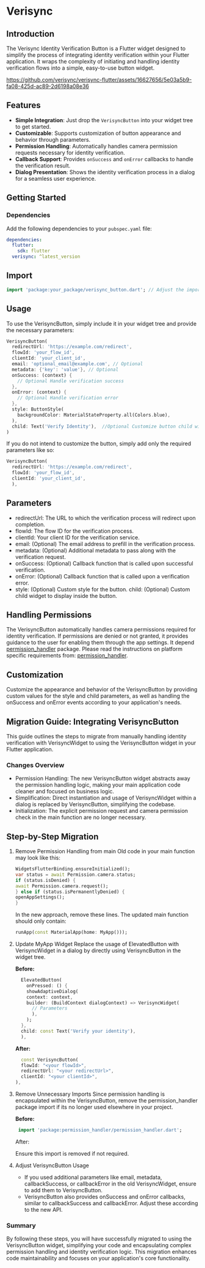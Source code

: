 # Verisync

## Introduction

The Verisync Identity Verification Button is a Flutter widget designed to simplify the process of integrating identity verification within your Flutter application. It wraps the complexity of initiating and handling identity verification flows into a simple, easy-to-use button widget.



https://github.com/verisync/verisync-flutter/assets/16627656/5e03a5b9-fa08-425d-ac89-2d6198a08e36



## Features

- **Simple Integration**: Just drop the `VerisyncButton` into your widget tree to get started.
- **Customizable**: Supports customization of button appearance and behavior through parameters.
- **Permission Handling**: Automatically handles camera permission requests necessary for identity verification.
- **Callback Support**: Provides `onSuccess` and `onError` callbacks to handle the verification result.
- **Dialog Presentation**: Shows the identity verification process in a dialog for a seamless user experience.

## Getting Started

### Dependencies

Add the following dependencies to your `pubspec.yaml` file:

```yaml
dependencies:
  flutter:
    sdk: flutter
  verisync: ^latest_version
```

## Import

```dart
import 'package:your_package/verisync_button.dart'; // Adjust the import path based on your project structure
```

## Usage

To use the VerisyncButton, simply include it in your widget tree and provide the necessary parameters:

```dart
VerisyncButton(
  redirectUrl: 'https://example.com/redirect',
  flowId: 'your_flow_id',
  clientId: 'your_client_id',
  email: 'optional_email@example.com', // Optional
  metadata: {'key': 'value'}, // Optional
  onSuccess: (context) {
    // Optional Handle verification success
  },
  onError: (context) {
    // Optional Handle verification error
  },
  style: ButtonStyle(
    backgroundColor: MaterialStateProperty.all(Colors.blue),
  ),
  child: Text('Verify Identity'),  //Optional Customize button child widget
)
```

If you do not intend to customize the button, simply add only the required parameters like so:

```dart
VerisyncButton(
  redirectUrl: 'https://example.com/redirect',
  flowId: 'your_flow_id',
  clientId: 'your_client_id',
  ),
```

## Parameters

- redirectUrl: The URL to which the verification process will redirect upon completion.
- flowId: The flow ID for the verification process.
- clientId: Your client ID for the verification service.
- email: (Optional) The email address to prefill in the verification process.
- metadata: (Optional) Additional metadata to pass along with the verification request.
- onSuccess: (Optional) Callback function that is called upon successful verification.
- onError: (Optional) Callback function that is called upon a verification error.
- style: (Optional) Custom style for the button.
child: (Optional) Custom child widget to display inside the button.

## Handling Permissions

The VerisyncButton automatically handles camera permissions required for identity verification. If permissions are denied or not granted, it provides guidance to the user for enabling them through the app settings. It depend [permission_handler](https://pub.dev/packages/permission_handler) package. Please read the instructions on platform specific requirements from:  [permission_handler](https://pub.dev/packages/permission_handler).

## Customization

Customize the appearance and behavior of the VerisyncButton by providing custom values for the style and child parameters, as well as handling the onSuccess and onError events according to your application's needs.

## Migration Guide: Integrating VerisyncButton

This guide outlines the steps to migrate from manually handling identity verification with VerisyncWidget to using the VerisyncButton widget in your Flutter application.

### Changes Overview

- Permission Handling: The new VerisyncButton widget abstracts away the permission handling logic, making your main application code cleaner and focused on business logic.
- Simplification: Direct instantiation and usage of VerisyncWidget within a dialog is replaced by VerisyncButton, simplifying the codebase.
- Initialization: The explicit permission request and camera permission check in the main function are no longer necessary.

## Step-by-Step Migration

1. Remove Permission Handling from main
   Old code in your main function may look like this:

    ```dart
    WidgetsFlutterBinding.ensureInitialized();
    var status = await Permission.camera.status;
    if (status.isDenied) {
    await Permission.camera.request();
    } else if (status.isPermanentlyDenied) {
    openAppSettings();
    }
    ```

    In the new approach, remove these lines. The updated main function should only contain:

    ```dart
    runApp(const MaterialApp(home: MyApp()));
    ```

2. Update MyApp Widget
    Replace the usage of ElevatedButton with VerisyncWidget in a dialog by directly using VerisyncButton in the widget tree.

    **Before:**

    ```dart
      ElevatedButton(
        onPressed: () {
        showAdaptiveDialog(
        context: context,
        builder: (BuildContext dialogContext) => VerisyncWidget(
          // Parameters
          ),
        );
      },
      child: const Text('Verify your identity'),
      ),
    ```

    **After:**

    ```dart
      const VerisyncButton(
      flowId: "<your flowId>",
      redirectUrl: "<your redirectUrl>",
      clientId: "<your clientId>",
    ),
    ```

3. Remove Unnecessary Imports Since permission handling is encapsulated within the VerisyncButton, remove the permission_handler package import      if its no longer used elsewhere in  your project.

    **Before:**

    ```dart
     import 'package:permission_handler/permission_handler.dart';
    ```

    After:

    Ensure this import is removed if not required.

4. Adjust VerisyncButton Usage

    - If you used additional parameters like email, metadata, callbackSuccess, or callbackError in the old VerisyncWidget, ensure to add them to VerisyncButton.
    - VerisyncButton also provides onSuccess and onError callbacks, similar to callbackSuccess and callbackError. Adjust these according to the new API.

### Summary

By following these steps, you will have successfully migrated to using the VerisyncButton widget, simplifying your code and encapsulating complex permission handling and identity verification logic. This migration enhances code maintainability and focuses on your application's core functionality.
